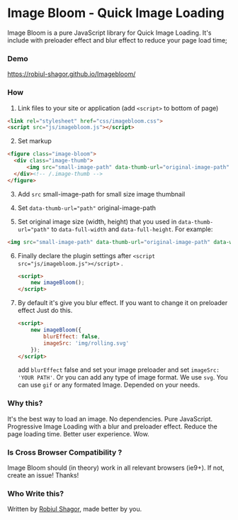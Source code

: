 # Image Bloom - Quick Image Loading 
Image Bloom is a pure JavaScript library for Quick Image Loading. It's include with preloader effect and blur effect to reduce your page load time; 

### Demo
https://robiul-shagor.github.io/Imagebloom/

### How

1. Link files to your site or application (add `<script>` to bottom of page)

  ```html
  <link rel="stylesheet" href="css/imagebloom.css">
  <script src="js/imagebloom.js"></script>
  ```

2. Set markup 

  ```html
  <figure class="image-bloom">
  	<div class="image-thumb">	
  		<img src="small-image-path" data-thumb-url="original-image-path" data-full-width="950" data-full-height="633" alt="">
  	</div><!-- /.image-thumb -->
  </figure>
  ```

3. Add `src` small-image-path for small size image thumbnail 

4. Set `data-thumb-url="path"` original-image-path  

5. Set original image size (width, height) that you used in `data-thumb-url="path"` to `data-full-width` and `data-full-height`. For example:

  ```html
  <img src="small-image-path" data-thumb-url="original-image-path" data-width="1920" data-height="1080" alt="">
  ```
6. Finally declare the plugin settings after `<script src="js/imagebloom.js"></script>` .

	```html
	<script>
		new imageBloom();
	</script>
	```
7. By default it's give you blur effect. If you want to change it on preloader effect Just do this.

	```html
	<script>
		new imageBloom({
		    blurEffect: false,
		    imageSrc: 'img/rolling.svg'
		});
	</script>
	```
	add `blurEffect` false and set your image preloader and set `imageSrc: 'YOUR PATH'`. Or you can add any type of image format. We use `svg`. You can use `gif` or any formated Image. Depended on your needs.

### Why this?

It's the best way to load an image. No dependencies. Pure JavaScript. Progressive Image Loading with a blur and preloader effect. Reduce the page loading time. Better user experience. Wow.


### Is Cross Browser Compatibility ?

Image Bloom should (in theory) work in all relevant browsers (ie9+). If not, create an issue! Thanks!


### Who Write this?

Written by <a href="http://robiul-shagor.github.io/">Robiul Shagor</a>, made better by you.
